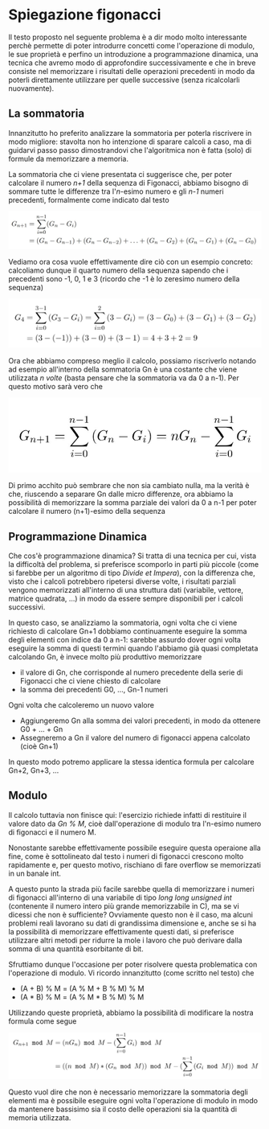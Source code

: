 # Spiegazione figonacci

Il testo proposto nel seguente problema è a dir modo molto interessante perchè permette di poter introdurre concetti come l'operazione di modulo, le sue proprietà e perfino un introduzione a programmazione dinamica, una tecnica che avremo modo di approfondire successivamente e che in breve consiste nel memorizzare i risultati delle operazioni precedenti in modo da poterli direttamente utilizzare per quelle successive (senza ricalcolarli nuovamente).

## La sommatoria

Innanzitutto ho preferito analizzare la sommatoria per poterla riscrivere in modo migliore: stavolta non ho intenzione di sparare calcoli a caso, ma di guidarvi passo passo dimostrandovi che l'algoritmica non è fatta (solo) di formule da memorizzare a memoria.

La sommatoria che ci viene presentata ci suggerisce che, per poter calcolare il numero *n+1* della sequenza di Figonacci, abbiamo bisogno di sommare tutte le differenze tra l'*n*-esimo numero e gli *n-1* numeri precedenti, formalmente come indicato dal testo

![alt text](./img/sommatoria.jpg)

Vediamo ora cosa vuole effettivamente dire ciò con un esempio concreto: calcoliamo dunque il quarto numero della sequenza sapendo che i precedenti sono -1, 0, 1 e 3 (ricordo che -1 è lo zeresimo numero della sequenza)

![alt text](./img/sommatoria_sviluppo.jpg)

Ora che abbiamo compreso meglio il calcolo, possiamo riscriverlo notando ad esempio all'interno della sommatoria Gn è una costante che viene utilizzata *n volte* (basta pensare che la sommatoria va da 0 a n-1). Per questo motivo sarà vero che 

![alt text](./img/sommatoria_riscritta.jpg)

Di primo acchito può sembrare che non sia cambiato nulla, ma la verità è che, riuscendo a separare Gn dalle micro differenze, ora abbiamo la possibilità di memorizzare la somma parziale dei valori da 0 a n-1 per poter calcolare il numero (n+1)-esimo della sequenza

## Programmazione Dinamica

Che cos'è programmazione dinamica? Si tratta di una tecnica per cui, vista la difficoltà del problema, si preferisce scomporlo in parti più piccole (come si farebbe per un algoritmo di tipo *Divide et Impera*), con la differenza che, visto che i calcoli potrebbero ripetersi diverse volte, i risultati parziali vengono memorizzati all'interno di una struttura dati (variabile, vettore, matrice quadrata, ...) in modo da essere sempre disponibili per i calcoli successivi.

In questo caso, se analizziamo la sommatoria, ogni volta che ci viene richiesto di calcolare Gn+1 dobbiamo continuamente eseguire la somma degli elementi con indice da 0 a n-1: sarebbe assurdo dover ogni volta eseguire la somma di questi termini quando l'abbiamo già quasi completata calcolando Gn, è invece molto più produttivo memorizzare

* il valore di Gn, che corrisponde al numero precedente della serie di Figonacci che ci viene chiesto di calcolare
* la somma dei precedenti G0, ..., Gn-1 numeri

Ogni volta che calcoleremo un nuovo valore

* Aggiungeremo Gn alla somma dei valori precedenti, in modo da ottenere G0 + ... + Gn
* Assegneremo a Gn il valore del numero di figonacci appena calcolato (cioè Gn+1)

In questo modo potremo applicare la stessa identica formula per calcolare Gn+2, Gn+3, ...

## Modulo

Il calcolo tuttavia non finisce qui: l'esercizio richiede infatti di restituire il valore dato da *Gn % M*, cioè dall'operazione di modulo tra l'n-esimo numero di figonacci e il numero M.

Nonostante sarebbe effettivamente possibile eseguire questa operaione alla fine, come è sottolineato dal testo i numeri di figonacci crescono molto rapidamente e, per questo motivo, rischiano di fare overflow se memorizzati in un banale int.

A questo punto la strada più facile sarebbe quella di memorizzare i numeri di figonacci all'interno di una variabile di tipo *long long unsigned int* (contenente il numero intero più grande memorizzabile in C), ma se vi dicessi che non è sufficiente? Ovviamente questo non è il caso, ma alcuni problemi reali lavorano su dati di grandissima dimensione e, anche se si ha la possibilità di memorizzare effettivamente questi dati, si preferisce utilizzare altri metodi per ridurre la mole i lavoro che può derivare dalla somma di una quantità esorbitante di bit.

Sfruttiamo dunque l'occasione per poter risolvere questa problematica con l'operazione di modulo. Vi ricordo innanzitutto (come scritto nel testo) che

* (A + B) % M = (A % M + B % M) % M
* (A * B) % M = (A % M * B % M) % M

Utilizzando queste proprietà, abbiamo la possibilità di modificare la nostra formula come segue

![alt text](./img/sommatoria_modulo.jpg)

Questo vuol dire che non è necessario memorizzare la sommatoria degli elementi ma è possibile eseguire ogni volta l'operazione di modulo in modo da mantenere bassisimo sia il costo delle operazioni sia la quantità di memoria utilizzata. 